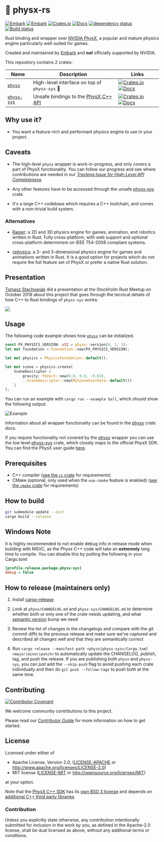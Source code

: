 # 🎳 physx-rs

[![Embark](https://img.shields.io/badge/embark-open%20source-blueviolet.svg)](https://embark.dev)
[![Embark](https://img.shields.io/badge/discord-ark-%237289da.svg?logo=discord)](https://discord.gg/dAuKfZS)
[![Crates.io](https://img.shields.io/crates/v/physx.svg)](https://crates.io/crates/physx)
[![Docs](https://docs.rs/physx/badge.svg)](https://docs.rs/physx)
[![dependency status](https://deps.rs/repo/github/EmbarkStudios/physx-rs/status.svg)](https://deps.rs/repo/github/EmbarkStudios/physx-rs)
[![Build status](https://github.com/EmbarkStudios/physx-rs/workflows/CI/badge.svg)](https://github.com/EmbarkStudios/physx-rs/actions)

Rust binding and wrapper over [NVIDIA PhysX](https://github.com/NVIDIAGameWorks/PhysX), a popular and mature physics engine particularly well-suited for games.

Created and maintained by [Embark](http://embark.games) and _**not**_ officially supported by NVIDIA.

This repository contains 2 crates:

| Name | Description | Links |
| --- | --- | --- |
| [`physx`](physx/) | High-level interface on top of `physx-sys` 🚧 | [![Crates.io](https://img.shields.io/crates/v/physx.svg)](https://crates.io/crates/physx) [![Docs](https://docs.rs/physx/badge.svg)](https://docs.rs/physx) |
| [`physx-sys`](physx-sys/) | Unsafe bindings to the [PhysX C++ API](https://github.com/NVIDIAGameWorks/PhysX) | [![Crates.io](https://img.shields.io/crates/v/physx-sys.svg)](https://crates.io/crates/physx-sys) [![Docs](https://docs.rs/physx-sys/badge.svg)](https://docs.rs/physx-sys) |


## Why use it?

* You want a feature-rich and performant physics engine to use in your project.

## Caveats

* The high-level `physx` wrapper is work-in-progress, and only covers a part of PhysX functionality. You can follow our progress and see where contributions are needed in our [*Tracking Issue for High-Level API Completeness*](https://github.com/EmbarkStudios/physx-rs/issues/5).

* Any other features have to be accessed through the unsafe [physx-sys](physx-sys/) crate.

* It's a large C++ codebase which requires a C++ toolchain, and comes with a non-trivial build system.

### Alternatives

* [Rapier](https://github.com/dimforge/rapier): a 2D and 3D physics engine for games, animation, and robotics written in Rust.  Fully cross-platform, with web support and optional cross-platform determinism on IEEE 754-2008 compliant systems.

* [nphysics](https://github.com/dimforge/nphysics): a 2- and 3-dimensional physics engine for games and animations written in Rust. It is a good option for projects which do not require the full feature set of PhysX or prefer a native Rust solution.

## Presentation

[Tomasz Stachowiak](https://github.com/h3r2tic) did a presentation at the Stockholm Rust Meetup on October 2019 about this project that goes through the tecnical details of how C++ to Rust bindings of `physx-sys` works:

[![](http://img.youtube.com/vi/RxtXGeDHu0w/0.jpg)](http://www.youtube.com/watch?v=RxtXGeDHu0w "An unholy fusion of Rust and C++ in physx-rs (Stockholm Rust Meetup, October 2019)")

## Usage

The following code example shows how [`physx`](physx/) can be initialized.

``` Rust
const PX_PHYSICS_VERSION: u32 = physx::version(4, 1, 1);
let mut foundation = Foundation::new(PX_PHYSICS_VERSION);

let mut physics = PhysicsFoundation::default();

let mut scene = physics.create(
    SceneDescriptor {
        gravity: PxVec3::new(0.0, 0.0, -9.81),
        ..SceneDescriptor::new(MySceneUserData::default())
    }
);

```

You can run an example with `cargo run --example ball`, which should show the following output:

![Example](images/example-ball.png)

Information about all wrapper functionality can be found in the [physx](physx/) crate docs.

If you require functionality not covered by the [physx](physx/) wrapper you can use the low level [physx-sys](physx-sys) crate, which closely maps to the official PhysX SDK. You can find the PhysX user guide [here](https://gameworksdocs.nvidia.com/PhysX/4.1/documentation/physxguide/Manual/Introduction.html).

## Prerequisites

* C++ compiler ([see the `cc` crate](https://crates.io/crates/cc) for requirements)
* CMake (optional, only used when the `use-cmake` feature is enabled) ([see the `cmake` crate](https://crates.io/crates/cmake) for requirements)

## How to build

```bash
git submodule update --init
cargo build --release
```

## Windows Note

It is highly recommended to not enable debug info in release mode when building with MSVC, as the Physx C++ code will take an **extremely** long time to compile. You can disable this by putting the following in your Cargo.toml

```ini
[profile.release.package.physx-sys]
debug = false
```

## How to release (maintainers only)

1. Install [cargo-release](https://github.com/sunng87/cargo-release#install)

2. Look at `physx/CHANGELOG.md` and `physx-sys/CHANGELOG.md` to determine whether both or only one
of the crate needs updating, and what [semantic version](https://semver.org/) bump we need

2. Review the list of changes in the changelogs and compare with the git commit diffs to the previous release and make sure we've captured and described all changes well and that they are semantically correct

3. Run `cargo release --manifest-path <physx|physx-sys>/Cargo.toml <major|minor|patch>` to automatically update the CHANGELOG, publish, tag, and push the release. If you are publishing both `physx` and `physx-sys`, you can just add the `--skip-push` flag to avoid pushing each crate individually and then do `git push --follow-tags` to push both at the same time.

## Contributing

[![Contributor Covenant](https://img.shields.io/badge/contributor%20covenant-v1.4-ff69b4.svg)](../CODE_OF_CONDUCT.md)

We welcome community contributions to this project.

Please read our [Contributor Guide](CONTRIBUTING.md) for more information on how to get started.

## License

Licensed under either of

* Apache License, Version 2.0, ([LICENSE-APACHE](LICENSE-APACHE) or http://www.apache.org/licenses/LICENSE-2.0)
* MIT license ([LICENSE-MIT](LICENSE-MIT) or http://opensource.org/licenses/MIT)

at your option.

Note that the [PhysX C++ SDK](https://github.com/NVIDIAGameWorks/PhysX) has its [own BSD 3 license](https://gameworksdocs.nvidia.com/PhysX/4.1/documentation/physxguide/Manual/License.html) and depends on [additional C++ third party libraries](https://github.com/NVIDIAGameWorks/PhysX/tree/4.1/externals).

### Contribution

Unless you explicitly state otherwise, any contribution intentionally
submitted for inclusion in the work by you, as defined in the Apache-2.0
license, shall be dual licensed as above, without any additional terms or
conditions.

